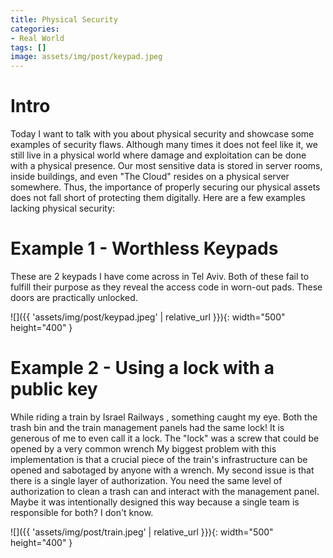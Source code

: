 ```yaml
---
title: Physical Security
categories:
- Real World
tags: []
image: assets/img/post/keypad.jpeg
---
```


# Intro
Today I want to talk with you about physical security and showcase some examples of security flaws.
Although many times it does not feel like it, we still live in a physical world where damage and exploitation can be done with a physical presence. Our most sensitive data is stored in server rooms, inside buildings, and even "The Cloud" resides on a physical server somewhere.
Thus, the importance of properly securing our physical assets does not fall short of protecting them digitally.
Here are a few examples lacking physical security:
# Example 1 - Worthless Keypads
These are 2 keypads I have come across in Tel Aviv. Both of these fail to fulfill their purpose as they reveal the access code in worn-out pads. These doors are practically unlocked.

![]({{ 'assets/img/post/keypad.jpeg' | relative_url }}){: width="500" height="400" }
# Example 2 - Using a lock with a public key
While riding a train by Israel Railways , something caught my eye. Both the trash bin and the train management panels had the same lock! It is generous of me to even call it a lock. The "lock" was a screw that could be opened by a very common wrench
My biggest problem with this implementation is that a crucial piece of the train's infrastructure can be opened and sabotaged by anyone with a wrench.
My second issue is that there is a single layer of authorization. You need the same level of authorization to clean a trash can and interact with the management panel. Maybe it was intentionally designed this way because a single team is responsible for both? I don't know.

![]({{ 'assets/img/post/train.jpeg' | relative_url }}){: width="500" height="400" }
